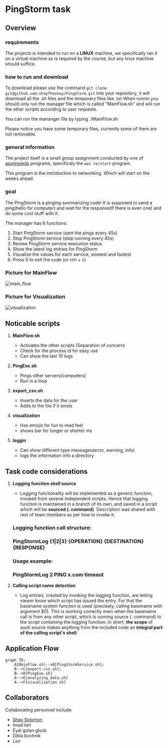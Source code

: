 # PingStorm task

## Overview

### requirements
The projects is intended to run on a **LINUX** machine, we specifically ran it on a virtual machine as is required by the course, but any linux machine should suffice.

### how to run and download
To download please use the command `git clone git@github.com:shayTheshay/PingStorm.git` into your repository, it will download all the .sh files and the temporary files like .txt 
When runnin you should only run the manager file which is called "MainFlow.sh" and will run the other scripts according to user requests.

You can run the mananger file by typing 
./MainFlow.sh

Please notice you have some temporary files, currently some of them are not removable.
### general information
The project itself is a small group assignment conducted by one of [appleseeds](https://appleseeds.org.il/) programs, specificaly the `aws re/start` program.

This program is the introduction to networking.
Which will start on the weeks ahead.

### goal
The PingStorm is a pinging summarizing code!
It is supposed to send a ping(hello for computer) and wait for the response(If there is even one) and do some cool stuff with it.

The manager has 6 functions:
1. Start PingStorm service (sent the pings every 45s) 
2. Stop PingStorm service (stop running every 45s)
3. Review PingStorm service execution status
4. Show the latest log entries for PingStorm
5. Visualize the values for each service, slowest and fastest
0. Press 0 to exit the code (or ctrl + c)

### Picture for MainFlow 
![main_flow](https://github.com/user-attachments/assets/1026ac3d-a8da-4845-b22a-f7c67801ca40)

### Picture for Visualization
![visualization](https://github.com/user-attachments/assets/a502d1f8-f62b-4bc6-92a0-8c8c59cc695d)

## Noticable scripts
1. **MainFlow.sh**   
    * Activates the other scripts (Separation of concern)
    * Check for the process id for easy use
    * Can show the last 10 logs

2. **PingExe.sh**
    * Pings other servers(computers)
    * Run in a loop 

3. **export_csv.sh**
    * Inserts the data for the user 
    * Adds to the file if it exists
4. **visualization**
    * Has emojis for fun to read feel
    * shows bar for longer or shorter ms
5. **loggin** 
    * Can show different type messages(error, warning, info)
    * logs the information info a directory

## Task code considerations

1. **Logging function shell source**   
    
    * Logging functionality will be implemented as a generic function, invoked from several independent scripts. Hence that logging function is maintained in a branch of its own, and saved in a script which will be **sourced (. command)**. Description was shared with rest of team members as per how to invoke it:

   ### Logging function call structure:                              ###
   ### PingStormLog {1|2|3} {OPERATION} {DESTINATION} {RESPONSE}     ###
   ###                                                               ### 
   ### Usage example:                                                ### 
   ### PingStormLog 2 PING x.com timeout                             ###


2. **Calling script name detection**   

    * Log entries, created by invoking the logging function, are letting viewer know which script has issued the entry. For that the basename system function is used (precisely, calling basename with argument $0). This is working correctly even when the basename call is from any other script, which is running source (. command) to the script containing the logging function. In short, **the scope** of such source makes anything from the included code an **integral part of the calling script's shell**.



## Application Flow
```mermaid
graph TD;
    A[MainFlow.sh]-->B[PingStormService.sh];
    B-->C[export-csv.sh];
    B-->D[PingExe.sh]
    A-->E[analyzing_data.sh]
    A-->F[visualization.sh]
```
## Collaborators

Collaborating personnel include:

- [Shay Solomon](https://www.linkedin.com/in/shay-solomon/)
- Imad tori
- Eyal golan gluck
- Dikla buchnik
- Lior 
